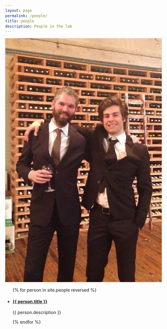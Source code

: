 ```yaml
---
layout: page
permalink: /people/
title: people
description: People in the lab
---
```

<img class="col one right" src="/img/people/lab_wine.jpg">

<ul class="post-list">
{% for person in site.people reversed %}
    <li>
        <h4><a class="person-title" href="{{ person.url | prepend: site.baseurl }}">{{ person.title }}</a></h4>
        <!-- <p class="post-meta">{{ person.date | date: '%B %-d, %Y — %H:%M' }}</p> -->
            <p>{{ person.description }}</p>
      </li>
{% endfor %}
</ul>